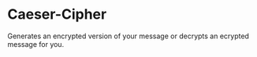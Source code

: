 # Caeser-Cipher
Generates an encrypted version of your message or decrypts an ecrypted message for you.
